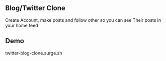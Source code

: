 ## Blog/Twitter Clone

Create Account, make posts and follow other so you can see Their posts in your home feed

## Demo

twitter-blog-clone.surge.sh
